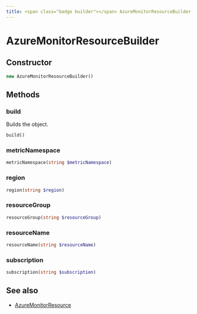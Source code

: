 ```yaml
---
title: <span class="badge builder"></span> AzureMonitorResourceBuilder
---
```

# <span class="badge builder"></span> AzureMonitorResourceBuilder

## Constructor

```php
new AzureMonitorResourceBuilder()
```
## Methods

### <span class="badge object-method"></span> build

Builds the object.

```php
build()
```

### <span class="badge object-method"></span> metricNamespace

```php
metricNamespace(string $metricNamespace)
```

### <span class="badge object-method"></span> region

```php
region(string $region)
```

### <span class="badge object-method"></span> resourceGroup

```php
resourceGroup(string $resourceGroup)
```

### <span class="badge object-method"></span> resourceName

```php
resourceName(string $resourceName)
```

### <span class="badge object-method"></span> subscription

```php
subscription(string $subscription)
```

## See also

 * <span class="badge object-type-class"></span> [AzureMonitorResource](./object-AzureMonitorResource.md)
